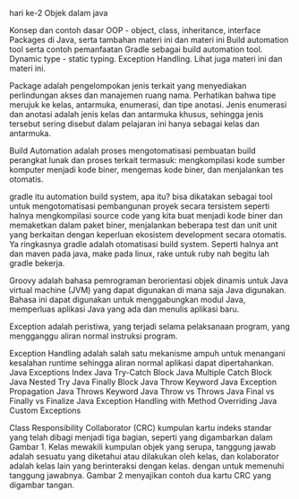hari ke-2 
Objek dalam java

Konsep dan contoh dasar OOP - object, class, inheritance, interface
Packages di Java, serta tambahan materi ini dan materi ini
Build automation tool serta contoh pemanfaatan Gradle sebagai build automation tool.
Dynamic type - static typing.
Exception Handling. Lihat juga materi ini dan materi ini. 

Package adalah pengelompokan jenis terkait yang menyediakan perlindungan akses dan manajemen ruang nama. Perhatikan bahwa tipe merujuk ke kelas, antarmuka, enumerasi, dan tipe anotasi. Jenis enumerasi dan anotasi adalah jenis kelas dan antarmuka khusus, sehingga jenis tersebut sering disebut dalam pelajaran ini hanya sebagai kelas dan antarmuka.

Build Automation  adalah proses mengotomatisasi pembuatan build perangkat lunak dan proses terkait termasuk: mengkompilasi kode sumber komputer menjadi kode biner, mengemas kode biner, dan menjalankan tes otomatis.

gradle itu automation build system, apa itu? bisa dikatakan sebagai tool untuk mengotomatisasi pembangunan proyek secara tersistem seperti halnya mengkompilasi source code yang kita buat menjadi kode biner dan memaketkan dalam paket biner, menjalankan beberapa test dan unit unit yang berkaitan dengan keperluan ekosistem development secara otomatis. Ya ringkasnya gradle adalah otomatisasi build system. Seperti halnya ant dan maven pada java, make pada linux, rake untuk ruby nah begitu lah gradle bekerja.

Groovy adalah bahasa pemrograman berorientasi objek dinamis untuk Java virtual machine (JVM) yang dapat digunakan di mana saja Java digunakan. Bahasa ini dapat digunakan untuk menggabungkan modul Java, memperluas aplikasi Java yang ada dan menulis aplikasi baru.

Exception adalah peristiwa, yang terjadi selama pelaksanaan program, yang mengganggu aliran normal instruksi program.

Exception Handling adalah salah satu mekanisme ampuh untuk menangani kesalahan runtime sehingga aliran normal aplikasi dapat dipertahankan.
Java Exceptions Index
Java Try-Catch Block
Java Multiple Catch Block
Java Nested Try
Java Finally Block
Java Throw Keyword
Java Exception Propagation
Java Throws Keyword
Java Throw vs Throws
Java Final vs Finally vs Finalize
Java Exception Handling with Method Overriding
Java Custom Exceptions

Class Responsibility Collaborator (CRC) 
kumpulan kartu indeks standar yang telah dibagi menjadi tiga bagian, seperti yang digambarkan dalam Gambar 1. Kelas mewakili kumpulan objek yang serupa, tanggung jawab adalah sesuatu yang diketahui atau dilakukan oleh kelas, dan kolaborator adalah kelas lain yang berinteraksi dengan kelas. dengan untuk memenuhi tanggung jawabnya. Gambar 2 menyajikan contoh dua kartu CRC yang digambar tangan.

